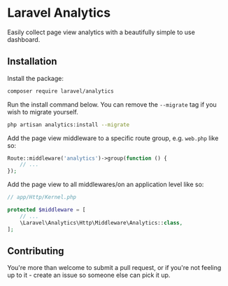 # Laravel Analytics

Easily collect page view analytics with a beautifully simple to use dashboard.

## Installation

Install the package:

```bash
composer require laravel/analytics
```

Run the install command below. You can remove the `--migrate` tag if you wish to migrate yourself.

```bash
php artisan analytics:install --migrate
```

Add the page view middleware to a specific route group, e.g. `web.php` like so:

```php
Route::middleware('analytics')->group(function () {
    // ...
});
```

Add the page view to all middlewares/on an application level like so:

```php
// app/Http/Kernel.php

protected $middleware = [
    // ...
    \Laravel\Analytics\Http\Middleware\Analytics::class,
];
```

## Contributing

You're more than welcome to submit a pull request, or if you're not feeling up to it - create an issue so someone else can pick it up.
